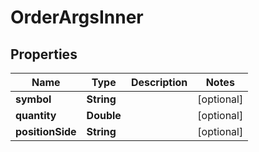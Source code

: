 

# OrderArgsInner


## Properties

| Name | Type | Description | Notes |
|------------ | ------------- | ------------- | -------------|
|**symbol** | **String** |  |  [optional] |
|**quantity** | **Double** |  |  [optional] |
|**positionSide** | **String** |  |  [optional] |



